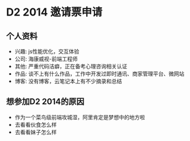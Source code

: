 # D2 2014 邀请票申请
## 个人资料

- 兴趣: js性能优化，交互体验
- 公司: 海康威视-前端工程师
- 其他: 严重代码洁癖，正在备考心理咨询相关认证
- 作品: 谈不上有什么作品，工作中开发过即时通讯、商家管理平台、微网站
- 博客: 没有博客，云笔记本上有不少摘录和总结

## 想参加D2 2014的原因

- 作为一个菜鸟级前端攻城湿，阿里肯定是梦想中的地方啦
- 去看看伙食怎么样
- 去看看妹子怎么样
